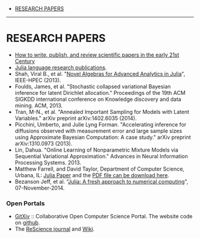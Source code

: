 + [RESEARCH PAPERS](#research-papers)
 
----  

# RESEARCH PAPERS
+ [How to write, publish, and review scientific papers in the early 21st Century](https://github.com/swcarpentry/modern-scientific-authoring) 
+ [Julia language research publications](http://julialang.org/publications/).
+ Shah, Viral B., et al. "[Novel Algebras for Advanced Analytics in Julia](http://ieee-hpec.org/2013/index_htm_files/49.pdf)", IEEE-HPEC (2013).
+ Foulds, James, et al. "Stochastic collapsed variational Bayesian inference for latent Dirichlet allocation." Proceedings of the 19th ACM SIGKDD international conference on Knowledge discovery and data mining. ACM, 2013.
+ Tran, M-N., et al. "Annealed Important Sampling for Models with Latent Variables." arXiv preprint arXiv:1402.6035 (2014).
+ Picchini, Umberto, and Julie Lyng Forman. "Accelerating inference for diffusions observed with measurement error and large sample sizes using Approximate Bayesian Computation: A case study." arXiv preprint arXiv:1310.0973 (2013).
+ Lin, Dahua. "Online Learning of Nonparametric Mixture Models via Sequential Variational Approximation." Advances in Neural Information Processing Systems. 2013.
+ Matthew Farrell, and David Taylor, Department of Computer Science, Urbana, IL: [Julia Paper](http://julia.lifehug.com/gqm/julia_paper.html) and the [PDF file can be download here](julia.lifehug.com/gqm/JuliaFeatureUsage.pdf).
+ Bezanson Jeff, et al. "[Julia: A fresh approach to numerical computing](http://arxiv.org/abs/1411.1607)", 07-November-2014.

### Open Portals
+ [GitXiv](http://gitxiv.com) :: Collaborative Open Computer Science Portal. The website code on [github](https://github.com/samim23/GitXiv).
+ The [ReScience journal](https://github.com/ReScience/ReScience) and [Wiki](https://github.com/ReScience/ReScience/wiki).

